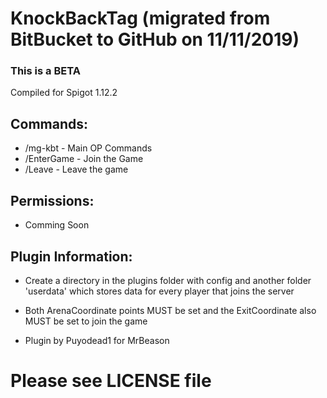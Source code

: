 # KnockBackTag (migrated from BitBucket to GitHub on 11/11/2019)

### This is a BETA

Compiled for Spigot 1.12.2

## Commands:
- /mg-kbt		- Main OP Commands
- /EnterGame	- Join the Game
- /Leave		- Leave the game

## Permissions:
 - Comming Soon

## Plugin Information:
- Create a directory in the plugins folder with config and another folder 'userdata' which stores data for every player that joins the server
- Both ArenaCoordinate points MUST be set and the ExitCoordinate also MUST be set to join the game

- Plugin by Puyodead1 for MrBeason

# Please see LICENSE file
